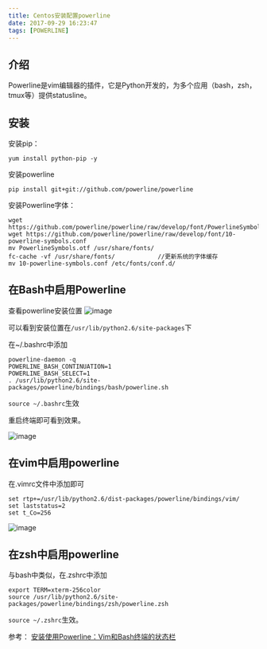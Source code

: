 ```yaml
---
title: Centos安装配置powerline
date: 2017-09-29 16:23:47
tags: [POWERLINE]
---
```

## 介绍

Powerline是vim编辑器的插件，它是Python开发的，为多个应用（bash，zsh，tmux等）提供statusline。

<!-- more -->

## 安装

安装pip：
```
yum install python-pip -y
```

安装powerline

```
pip install git+git://github.com/powerline/powerline
```

安装Powerline字体：

```
wget https://github.com/powerline/powerline/raw/develop/font/PowerlineSymbols.otf
wget https://github.com/powerline/powerline/raw/develop/font/10-powerline-symbols.conf
mv PowerlineSymbols.otf /usr/share/fonts/
fc-cache -vf /usr/share/fonts/            //更新系统的字体缓存
mv 10-powerline-symbols.conf /etc/fonts/conf.d/
```

## 在Bash中启用Powerline

查看powerline安装位置
![image](http://mufool.qiniudn.com/powerline/powerline1.jpg)

可以看到安装位置在`/usr/lib/python2.6/site-packages`下

在~/.bashrc中添加

```
powerline-daemon -q
POWERLINE_BASH_CONTINUATION=1
POWERLINE_BASH_SELECT=1
. /usr/lib/python2.6/site-packages/powerline/bindings/bash/powerline.sh
```

`source ~/.bashrc`生效

重启终端即可看到效果。

![image](http://mufool.qiniudn.com/powerline/powerlinel4.jpg)

## 在vim中启用powerline

在.vimrc文件中添加即可

```
set rtp+=/usr/lib/python2.6/dist-packages/powerline/bindings/vim/
set laststatus=2
set t_Co=256
```
![image](http://mufool.qiniudn.com/powerline/powerline2.jpg)

## 在zsh中启用powerline

与bash中类似，在.zshrc中添加

```
export TERM=xterm-256color
source /usr/lib/python2.6/site-packages/powerline/bindings/zsh/powerline.zsh
```
`source ~/.zshrc`生效。

参考：
[安装使用Powerline：Vim和Bash终端的状态栏](http://blog.topspeedsnail.com/archives/2652)
